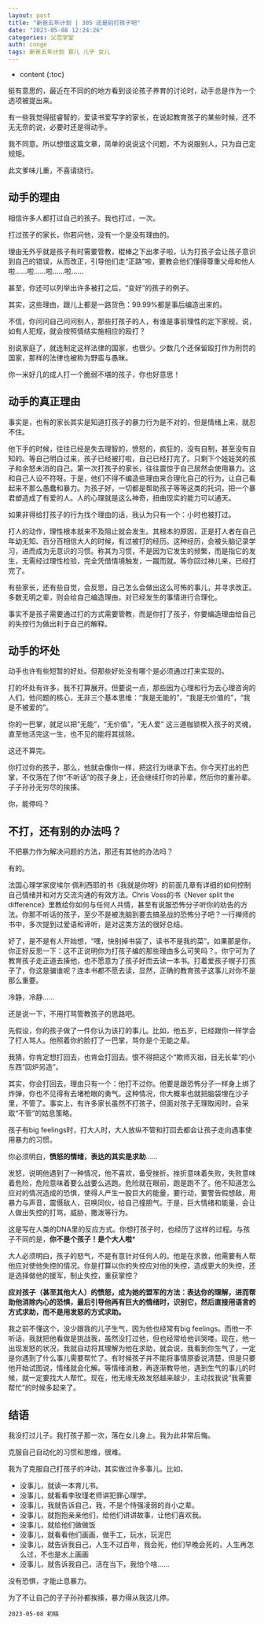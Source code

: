 ```yaml
---
layout: post
title: "新爸五年计划 | 305 还是别打孩子吧"
date: "2023-05-08 12:24:26"
categories: 父范学堂
auth: conge
tags: 新爸五年计划 育儿 儿子 女儿
---
```

* content
{:toc}

挺有意思的，最近在不同的的地方看到谈论孩子养育的讨论时，动手总是作为一个选项被提出来。

有一些我觉得挺睿智的，爱读书爱写字的家长，在说起教育孩子的某些时候，还不无无奈的说，必要时还是得动手。

我不同意。所以想借这篇文章，简单的说说这个问题，不为说服别人，只为自己定规矩。

此文爹味儿重，不喜请绕行。




## 动手的理由

相信许多人都打过自己的孩子。我也打过，一次。

打过孩子的家长，你若问他，没有一个是没有理由的。

理由无外乎就是孩子有时需要管教，棍棒之下出孝子啦，认为打孩子会让孩子意识到自己的错误，从而改正，引导他们走“正路”啦，要教会他们懂得尊重父母和他人啦……啦……啦……啦……

甚至，你还可以列举出许多被打之后，“变好”的孩子的例子。

其实，这些理由，跟儿上都是一路货色：99.99%都是事后编造出来的。

不信，你问问自己问问别人，那些打孩子的人，有谁是事前理性的定下家规，说，如有人犯规，就会按照情结实施相应的殴打？

别说家庭了，就连制定这样法律的国家，也很少。少数几个还保留殴打作为刑罚的国家，那样的法律也被称为野蛮与愚昧。

你一米好几的成人打一个脆弱不堪的孩子，你也好意思！

## 动手的真正理由

事实是，也有的家长其实是知道打孩子的暴力行为是不对的，但是情绪上来，就忍不住。

他下手的时候，往往已经是失去理智的，愤怒的，疯狂的，没有自制，甚至没有自知的。等自己明白过来，孩子已经被打啦，自己已经打完了。只剩下个娃娃哭的孩子和余怒未消的自己。第一次打孩子的家长，往往震惊于自己居然会使用暴力。这和自己人设不符呀。于是，他们不得不编造些理由来合理化自己的行为，让自己看起来不那么愚蠢和暴力。为孩子好，一切都是帮助孩子等等这类的托词，把一个暴君塑造成了有爱的人。人的心理就是这么神奇，扭曲现实的能力可以通天。

如果非得给打孩子的行为找个理由的话，我认为只有一个：小时也被打过。

打人的动作，理性根本就来不及阻止就会发生。其根本的原因，正是打人者在自己年幼无知、百分百相信大人的时候，有过被打的经历。这种经历，会被头脑记录学习，进而成为无意识的习惯。称其为习惯，不是因为它发生的频繁，而是指它的发生，无需经过理性检验，完全凭借情境触发，一蹴而就。等你回过神儿来，已经打完了。

有些家长，还有些自觉，会反思，自己怎么会做出这么可怖的事儿，并寻求改正。多数无明之辈，则会给自己编造理由，对已经发生的事情进行合理化。

事实不是孩子需要通过打的方式需要管教，而是你打了孩子，你要编造理由给自己的失控行为做出利于自己的解释。

## 动手的坏处

动手也许有些短暂的好处。但那些好处没有哪个是必须通过打来实现的。

打的坏处有许多，我不打算展开。但要说一点，那些因为心理和行为去心理咨询的人们，他问题的核心，无非三个基本思维：“我是无能的”，“我是无价值的”，“我是不被爱的”。

你的一巴掌，就足以把“无能”，“无价值”，“无人爱” 这三道枷锁楔入孩子的灵魂，直至他活完这一生，也不见的能将其拔除。

这还不算完。

你打过你的孩子，那么，他就会像你一样，把这行为继承下去。你今天打出的巴掌，不仅落在了你“不听话”的孩子身上，还会继续打你的孙辈，然后你的重孙辈。子子孙孙无穷尽的挨揍。

你，能停吗？

## 不打，还有别的办法吗？

不把暴力作为解决问题的方法，那还有其他的办法吗？

有的。

法国心理学家皮埃尔·佩利西耶的书《我就是你呀》的前面几章有详细的如何控制自己情绪并和对方交流沟通的有效方法。Chris Voss的书《Never split the difference》里教给你如何与任何人共情，甚至有说服恐怖分子听你的劝告的方法。你那不听话的孩子，至少不是被洗脑到要去搞圣战的恐怖分子吧？一行禅师的书中，多次提到过爱语和谛听，是对这类方法的很好总结。

好了，是不是有人开始想，“嘿，快别掉书袋了，读书不是我的菜”。如果那是你，你正好反思一下：这不正说明你为打孩子编的那些理由多么可笑吗？。你宁可为了教育孩子走正道去揍他，也不愿意为了孩子好而去读一本书。打着爱孩子幌子打孩子了，你这是骗谁呢？连本书都不愿去读，显然，正确的教育孩子这事儿对你不是那么重要。

冷静，冷静……

还是说一下，不用打骂管教孩子的思路吧。

先假设，你的孩子做了一件你认为该打的事儿。比如，他五岁，已经跟你一样学会了打人骂人。他照着你的脸打了一巴掌，骂你是个无能之辈。

我猜，你肯定想打回去，也肯会打回去。恨不得把这个“欺师灭祖，目无长辈”的小东西“回炉另造”。

其实，你会打回去，理由只有一个：他打不过你。他要是跟恐怖分子一样身上绑了炸弹，你也不见得有去堵枪眼的勇气。这种情况，你大概率也就把脑袋埋在沙子里，不管了。事实上，有许多家长虽然不打孩子，但面对孩子无理取闹时，会采取“不管”的姑息策略。

孩子有big feelings时，打大人时，大人放纵不管和打回去都会让孩子走向遇事使用暴力的习惯。

你必须明白，**愤怒的情绪，表达的其实是求助**……

发怒，说明他遇到了一种情况，他不喜欢，备受挫折。挫折意味着失败，失败意味着危险，危险意味着要么战要么逃跑。危险就在眼前，跑是跑不了。他不知道怎么应对的情况造成的恐惧，使得人产生一股巨大的能量，要行动，要警告假想敌，用暴力与声音，震慑敌人，召唤同伙，给自己撞胆气。于是，巨大情绪和能量，会让人做出失控的打骂，威胁，撒泼等行为。

这是写在人类的DNA里的反应方式。你想打孩子时，也经历了这样的过程。与孩子不同的是，**你不是个孩子！是个大人啦***

大人必须明白，孩子的怒气，不是有意针对任何人的。他是在求救，他需要有人帮他应对使他失控的情况。你是打算以你的失控应对他的失控，造成更大的失控，还是选择做他的援军，制止失控，重获掌控？

**应对孩子（甚至其他大人）的愤怒，成为她的盟军的方法：表达你的理解，进而帮助他消除内心的恐惧，最后引导他再有巨大的情绪时，识别它，然后直接用语言的方式求助，而不是用发怒的方式求助。**

我之前不懂这个，没少跟我的儿子生气，因为他也经常有big feelings。而他一不听话，我就把他看做是挑战我，虽然没打过他，但也经常给他训哭喽。现在，他一出现发怒的状况，我就自动将其理解为他在求助，就会说，我看到你生气了，一定是你遇到了什么事儿需要帮忙了。有时候孩子并不能将事情原委说清楚，但是只要他开始试图说，情绪就会化解。等情绪消散，再逐渐教导他，遇到生气的事儿的时候，就一定要找大人帮忙。现在，他无缘无故发怒越来越少，主动找我说“我需要帮忙”的时候多起来了。

## 结语

我没打过儿子。我打孩子那一次，落在女儿身上。我为此非常后悔。

克服自己自动化的习惯和思维，很难。

我为了克服自己打孩子的冲动，其实做过许多事儿。比如，

* 没事儿，就读一本育儿书。
* 没事儿，就看看李玫瑾老师讲犯罪心理学。
* 没事儿，我就告诉自己，我，不是个恃强凌弱的肖小之辈。
* 没事儿，就抱抱亲亲他们，给他们讲讲故事，让他们喜欢我。
* 没事儿，就给他们做做饭
* 没事儿，就看看他们画画，做手工，玩水，玩泥巴
* 没事儿，就告诉我自己，人生不过百年，我会死，他们早晚会死的，人生再怎么过，不也是水上画画
* 没事儿，就告诉我自己，活在当下，我怕个啥……

没有恐惧，才能止息暴力。

为了不让自己的子子孙孙都挨揍，暴力得从我这儿停。

```
2023-05-08 初稿
```
